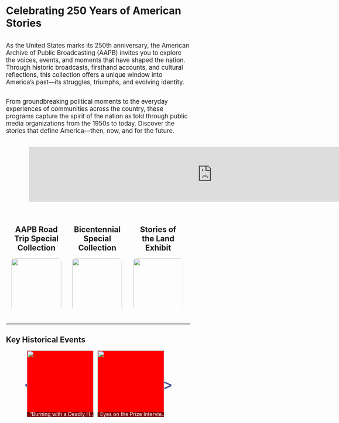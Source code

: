 # Celebrating 250 Years of American Stories

<script   src="https://code.jquery.com/jquery-3.1.0.js" crossorigin="anonymous"></script>

<div class="full-content martop marbot">
  As the United States marks its 250th anniversary, the American Archive of Public Broadcasting (AAPB) invites you to explore the voices, events, and moments that have shaped the nation. Through historic broadcasts, firsthand accounts, and cultural reflections, this collection offers a unique window into America’s past—its struggles, triumphs, and evolving identity.
</div>

<div class="full-content marbot">
  From groundbreaking political moments to the everyday experiences of communities across the country, these programs capture the spirit of the nation as told through public media organizations from the 1950s to today. Discover the stories that define America—then, now, and for the future.
</div>

<div class="video-content marbot">
  <div>
    <iframe src="https://player.vimeo.com/video/870294335?badge=0&autopause=0&player_id=0&app_id=58479" width="1000" height="" frameborder="0" webkitallowfullscreen mozallowfullscreen allowfullscreen></iframe>
  </div>
</div>

<div class="third-content-container">

  <div class="third-content">
    <h2>AAPB Road Trip Special Collection</h2>
    <img src="https://s3.us-east-1.amazonaws.com/americanarchive.org/special-collections/AAPB_Road_Trip.jpg" />
    <div>Extra info about this... Extra info about this... Extra info about this... Extra info about this... Extra info about this... Extra info about this... Extra info about this... Extra info about this... Extra info about this... Extra info about this... Extra info about this... Extra info about this... Extra info about this... Extra info about this... Extra info about this... Extra info about this... Extra info about this... Extra info about this... Extra info about this... Extra info about this... Extra info about this... Extra info about this... Extra info about this... Extra info about this... Extra info about this... Extra info about this... Extra info about this... Extra info about this... Extra info about this... Extra info about this... Extra info about this... Extra info about this... Extra info about this... Extra info about this... Extra info about this... Extra info about this... </div>
  </div>

  <div class="third-content">
    <h2>Bicentennial Special Collection</h2>
    <img src="https://s3.us-east-1.amazonaws.com/americanarchive.org/special-collections/AAPB_Road_Trip.jpg" />
    <div>Extra info about this... Extra info about this... Extra info about this... Extra info about this... Extra info about this... Extra info about this... </div>
  </div>
    
  <div class="third-content">
    <h2>Stories of the Land Exhibit</h2>
    <img src="https://s3.us-east-1.amazonaws.com/americanarchive.org/exhibits/stories_of_the_land_intro_image1.jpg" />
    <div>Extra info about this... Extra info about this... Extra info about this... Extra info about this... Extra info about this... Extra info about this... </div>
  </div>

</div>

<hr />

<h2>Key Historical Events</h2>
<div id="tv-1" class="tv-scroller-container">
  <button class="tv-scroller left">&lt;</button>
  <div class="tv-scroller-items">
    <div class="tv-scroller-item shown focus">
      <span></span>
      <a href="/exhibits/newshour-cold-war">
        <img src="https://s3.amazonaws.com/americanarchive.org/exhibits/newshour-cold-war/newshour-cold-war_signature2.png" />
        <div class="tv-scroller-title">“Burning with a Deadly Heat”: NewsHour Coverage of the Hot Wars of the Cold War</div>
        <div class="tv-scroller-shade"></div>
      </a>
    </div>
    <div class="tv-scroller-item shown">
      <span></span>
      <a href="/special_collections/eotp-interviews">
        <img src="https://s3.amazonaws.com/americanarchive.org/special-collections/EyesOnThePrize_Logo.jpg" />
        <div class="tv-scroller-title">Eyes on the Prize Interviews</div>
        <div class="tv-scroller-shade"></div>
      </a>
    </div>
    <div class="tv-scroller-item shown">
      <span></span>
      <a href="/special_collections/freedom-riders-interviews">
        <img src="https://s3.amazonaws.com/americanarchive.org/special-collections/AX0004_Freedom_Riders.jpg" />
        <div class="tv-scroller-title">Freedom Riders Interviews</div>
        <div class="tv-scroller-shade"></div>
      </a>
    </div>
    <div class="tv-scroller-item shown">
      <span></span>
      <a href="/special_collections/ken-burns-civil-war">
        <img src="https://s3.amazonaws.com/americanarchive.org/special-collections/CivilWarKenBurns.jpg" />
        <div class="tv-scroller-title">Ken Burns’ The Civil War Interviews</div>
        <div class="tv-scroller-shade"></div>
      </a>
    </div>
    <div class="tv-scroller-item ">
      <span></span>
      <a href="/special_collections/wapina">
        <img src="https://s3.amazonaws.com/americanarchive.org/special-collections/WAPINA_Poster.jpg" />
        <div class="tv-scroller-title">War and Peace in the Nuclear Age</div>
        <div class="tv-scroller-shade"></div>
      </a>
    </div>
    <div class="tv-scroller-item">
      <span></span>
      <a href="/exhibits/watergate">
        <img src="https://s3.amazonaws.com/americanarchive.org/exhibits/latereturns.jpg" />
        <div class="tv-scroller-title">“Gavel-to-Gavel”: The Watergate Scandal and Public Television</div>
        <div class="tv-scroller-shade"></div>
      </a>
    </div>
    <div class="tv-scroller-item">
      <span></span>
      <a href="/primary_source_sets/war-on-terror">
        <img src="https://s3.amazonaws.com/americanarchive.org/primary_source_sets/thumbnail_war_on_terror.jpg" />
        <div class="tv-scroller-title">9/11 and the War on Terror</div>
        <div class="tv-scroller-shade"></div>
      </a>
    </div>
    <div class="tv-scroller-item">
      <span></span>
      <a href="/special_collections/stonewall-uprising-interviews">
        <img src="https://s3.amazonaws.com/americanarchive.org/special-collections/StonewallUprisingMainImage.jpg" />
        <div class="tv-scroller-title">Stonewall Uprising Interviews</div>
        <div class="tv-scroller-shade"></div>
      </a>
    </div>    
    <div class="tv-scroller-item">
      <span></span>
      <a href="/special_collections/the-great-depression">
        <img src="https://s3.amazonaws.com/americanarchive.org/special-collections/GreatDepressionblackborder_final.png" />
        <div class="tv-scroller-title">The Great Depression Interviews</div>
        <div class="tv-scroller-shade"></div>
      </a>
    </div>    
  </div>
  <button class="tv-scroller right">&gt;</button>
</div>



<script type="text/javascript">

  $(document).ready(function() {
    $("button.tv-scroller").click((e) => {
      console.log( 'The clicked element is ' + e.target )
      let button = $(e.target)
      let tvId = "div#" + button.parent()[0].id

      console.log( 'the TV ID is ' + tvId )
      let isLeft = button.hasClass("left")

      let ani, aniProp
      if(isLeft){
        aniProp = "left"
        ani = {left: "13em"}
      } else {
        aniProp = "right"
        ani = {right: "13em"}
      }

      console.log( "Movement: " + aniProp )

      var oldScroll, newScroll
      var items = $(tvId + " div.tv-scroller-items").children()
      for(var i=0; i<items.length; i++){
        if($(items[i]).hasClass("focus")){
          oldScroll = i
          break
        }
      }
      console.log( "Current scroll is " +oldScroll )
      if(oldScroll == 0 && isLeft){
        console.log( 'none needed!! left edge' )
        return
      } else if(oldScroll == items.length-1 && !isLeft){
        console.log( 'none needed!! right1 edge' )
        return        
      }

      if(e.target.classList.contains("left")){
        newScroll = oldScroll - 1
        if(newScroll < 0){
          newScroll = 0
        }

      } else {
        newScroll = oldScroll + 1
        numScrollerItems = items.length
        if(newScroll == numScrollerItems){
          newScroll = numScrollerItems-1
        }
      }

      console.log( "but now after change, current scroll is " + newScroll )

      $(tvId + " div.tv-scroller-item.shown").animate(ani, "slow", function() {

        console.log( 'Animation block' )
        // touches multiple items to animate them, but therefore runs four times, so block
        items.removeClass("focus").removeClass("shown")
        console.log( 'Removed focus and shown classes' )

        let thisScroll
        for(var x=0; x<4; x++){
          thisScroll = newScroll + x
          if(thisScroll > items.length){
            thisScroll = items.length - 1
          } else if(thisScroll < 0){
            thisScroll = 0
          }

          console.log( "Adding shown to item index " + thisScroll )
          $(items[thisScroll]).addClass("shown")
        }

        $(items[newScroll]).addClass("focus")
        console.log( "Now adding FOCUS for item"  + newScroll )

        
        console.log( 'reset css' )
        // $(items).not(".shown").animate({opacity: 0}, "slow", function(){
          $(tvId + " div.tv-scroller-item").css("left", "initial").css("right", "initial").css("opacity", 1)
        // })

      })

    })
  })
</script>

<style>

body {
  margin: 0;
}

.martop {
  margin-top: 2em;
}

.marbot {
  margin-bottom: 2em;
}

div.cool-container {
  width: 66.666666%;
}

/*america250*/
div.full-content, div.left-content, div.right-content, div.video-content {
  display: block;
  font-size: 1.2em;
  margin-bottom: 2em;
}

div.video-content {
  width: 100%;
}

div.video-content div {
  width: 75%;
  margin-left: auto;
  margin-right: auto;
}

div.third-content-container {
  display: inline-flex;
}

div.third-content {
  position: relative;
  text-align: center;
  overflow: hidden;
  width: 27%;
  margin-left: 3%;
  margin-right: 3%;
  margin-bottom: 2em;
}

div.third-content * {
  width: 100%;
  display: block;
}

div.third-content img {
  border-radius: 8px;
  aspect-ratio: 1;
  background-position: center;
  object-fit: cover;
}

div.third-content div {
  padding-top: 2em;
  background-color: #ddd;
  
  position: absolute;
  display: none;
}

div.third-content:hover > div {
  overflow: hidden;
  display: block;
  min-width: 75%;
  max-width: 75%;
  bottom: 2em;
  right: 2em;
  padding: 1em;
  padding-bottom: 1.1em;
}

div.left-content div {
  width: 75%;
}

div.right-content div img {
  width: 75%;
}

div.left-content img, div.right-content img {
  display: inline-block;
  object-fit: cover;
  width: 16em;
  height: auto;
  border-radius: 12px;
}

div.left-content img {
  margin-left: 2em;
}

div.right-content img {
  margin-right: 2em;
}

/*tv scroller*/

div.tv-scroller-container {
  display: block;
  position: relative;
  min-height: 13em;
  height: 13em;
  overflow: hidden;
  margin-bottom: 2em;
}

div.tv-scroller-items {
  display: absolute;
  left: initial;
  border-radius: 12px;
  width: 80%;
  margin-left: 10%;
  margin-right: 10%;
}

div.tv-scroller-items div.tv-scroller-item {
  position: relative;
  z-index: 100;
  display: none;
  transition: outline 0.08s ease-in;
  width: 13em;
  height: 13em;
  margin-left: 0.5em;
  left: inherit;
  background-color: #0f0;
}

div.left-content, div.right-content {
  display: inline-flex;
}

div.left-content div h2, div.right-content div h2 {
  display: block;
}

div.tv-scroller-items div.tv-scroller-item img {
  position: relative;
  width: 13em;
  height: 13em;
  object-fit: cover
}

div.tv-scroller-items div.tv-scroller-item a div.tv-scroller-title {
  z-index: 10;
  overflow-x: hidden;
  white-space: nowrap;
  text-overflow: ellipsis;
  padding-left: 0.5em;
  padding-right: 0.5em;
}

div.tv-scroller-items div.tv-scroller-item a div.tv-scroller-shade {
  background-color: #000;
  opacity: 0.5;
  z-index: 0;
}



div.tv-scroller-items div.tv-scroller-item a div.tv-scroller-title, div.tv-scroller-items div.tv-scroller-item a div.tv-scroller-shade {
  position: absolute;
  bottom: 0;
  color: #fff;
  width: 100%;
  padding-top: 1em;
  text-align: center;
}

div.tv-scroller-items div.tv-scroller-item span {
  position: absolute;
  display: none;
  min-width: 13em;
  width: 13em;
  min-height: 13em;
  height: 13em;
  z-index: 9;
}

div.tv-scroller-items div.tv-scroller-item:hover {
  display: inline-flex;
  box-shadow: 0 -2em 3em #3C439B inset;
  background-color: #00f;
}

div.tv-scroller-items div.tv-scroller-item.shown {
  display: inline-flex;
  background-color: #f00;
}

button.tv-scroller {
  background-color: transparent;
  color: #3C439B;
  position: absolute;
  width: 2em;
  height: 2em;
  top: 1.25em;
  border: 0;
  font-size: 3em;
  border-radius: 2px;
  text-shadow: 1px 1px 2px #999;
}

button.tv-scroller.left {
  left: 0.5em;
}

button.tv-scroller.right {
  right: 0.5em;
}

</style>

